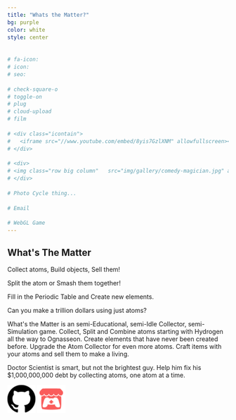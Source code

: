 ```yaml
---
title: "Whats the Matter?"
bg: purple
color: white
style: center


# fa-icon: 
# icon:
# seo:  

# check-square-o
# toggle-on
# plug
# cloud-upload
# film

# <div class="icontain">
#   <iframe src="//www.youtube.com/embed/8yis7GzlXNM" allowfullscreen></iframe>
# </div>

# <div>
# <img class="row big column"   src="img/gallery/comedy-magician.jpg" alt="Comedy Magician" title="Comedy Magician" />
# </div>

# Photo Cycle thing...

# Email

# WebGL Game
---
```


## What's The Matter

Collect atoms, Build objects, Sell them!

Split the atom or Smash them together!

Fill in the Periodic Table and Create new elements.

Can you make a trillion dollars using just atoms?

What's the Matter is an semi-Educational, semi-Idle Collector, semi-Simulation game. Collect, Split and Combine atoms starting with Hydrogen all the way to Ognasseon. Create elements that have never been created before.  Upgrade the Atom Collector for even more atoms. Craft items with your atoms and sell them to make a living.

Doctor Scientist is smart, but not the brightest guy. Help him fix his $1,000,000,000 debt by collecting atoms, one atom at a time.

[![](img/Github_Icon_64.png)](https://github.com/JoshuaKey/Wheres-The-Matter)
[![](img/Itch_Io_Icon_64.png)](https://joshuakey.itch.io/whats-the-matter)